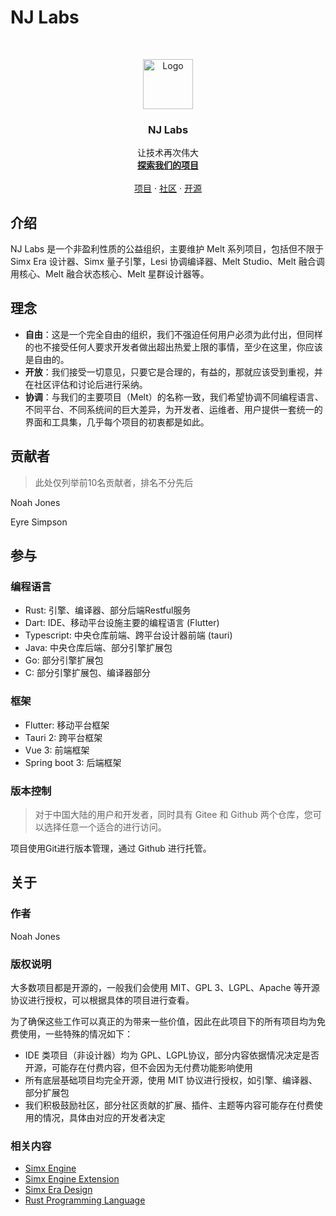 # NJ Labs

<br />

<p align="center">
  <a href="https://github.com/zhaoswen/simx-engine/">
    <img src="https://avatars.githubusercontent.com/u/200565863?s=400&u=2a1d41c0e07c3ccb453bcfad77a17c85ef2aef1f&v=4" alt="Logo" width="80" height="80">
  </a>

<h3 align="center">NJ Labs</h3>
  <p align="center">
    让技术再次伟大
    <br />
    <a href="http://pro.zhaosw.site/docs/engine/quick-start"><strong>探索我们的项目</strong></a>
    <br />
    <br />
    <a href="https://github.com/zhaoswen/simx-engine">项目</a>
     · 
    <a href="https://github.com/zhaoswen/simx-engine/issues">社区</a>
     · 
    <a href="https://github.com/zhaoswen/simx-engine/issues">开源</a>
  </p>

## 介绍

NJ Labs 是一个非盈利性质的公益组织，主要维护 Melt 系列项目，包括但不限于 Simx Era 设计器、Simx 量子引擎，Lesi 协调编译器、Melt Studio、Melt 融合调用核心、Melt 融合状态核心、Melt 星群设计器等。

## 理念

- **自由**：这是一个完全自由的组织，我们不强迫任何用户必须为此付出，但同样的也不接受任何人要求开发者做出超出热爱上限的事情，至少在这里，你应该是自由的。
- **开放**：我们接受一切意见，只要它是合理的，有益的，那就应该受到重视，并在社区评估和讨论后进行采纳。
- **协调**：与我们的主要项目（Melt）的名称一致，我们希望协调不同编程语言、不同平台、不同系统间的巨大差异，为开发者、运维者、用户提供一套统一的界面和工具集，几乎每个项目的初衷都是如此。

## 贡献者

> 此处仅列举前10名贡献者，排名不分先后

Noah Jones

Eyre Simpson

## 参与

### 编程语言

- Rust: 引擎、编译器、部分后端Restful服务
- Dart: IDE、移动平台设施主要的编程语言 (Flutter)
- Typescript: 中央仓库前端、跨平台设计器前端 (tauri)
- Java: 中央仓库后端、部分引擎扩展包
- Go: 部分引擎扩展包
- C: 部分引擎扩展包、编译器部分

### 框架

- Flutter: 移动平台框架
- Tauri 2: 跨平台框架
- Vue 3: 前端框架
- Spring boot 3: 后端框架

### 版本控制

> 对于中国大陆的用户和开发者，同时具有 Gitee 和 Github 两个仓库，您可以选择任意一个适合的进行访问。

项目使用Git进行版本管理，通过 Github 进行托管。

## 关于

### 作者

Noah Jones

### 版权说明

大多数项目都是开源的，一般我们会使用 MIT、GPL 3、LGPL、Apache 等开源协议进行授权，可以根据具体的项目进行查看。

为了确保这些工作可以真正的为带来一些价值，因此在此项目下的所有项目均为免费使用，一些特殊的情况如下：

- IDE 类项目（非设计器）均为 GPL、LGPL协议，部分内容依据情况决定是否开源，可能存在付费内容，但不会因为无付费功能影响使用
- 所有底层基础项目均完全开源，使用 MIT 协议进行授权，如引擎、编译器、部分扩展包
- 我们积极鼓励社区，部分社区贡献的扩展、插件、主题等内容可能存在付费使用的情况，具体由对应的开发者决定

### 相关内容

- [Simx Engine](https://github.com/zhaoswen/simx-engine)
- [Simx Engine Extension](https://github.com/zhaoswen/simx-engine-extension)
- [Simx Era Design](https://github.com/zhaoswen/simx-era-design)
- [Rust Programming Language](https://www.rust-lang.org/)